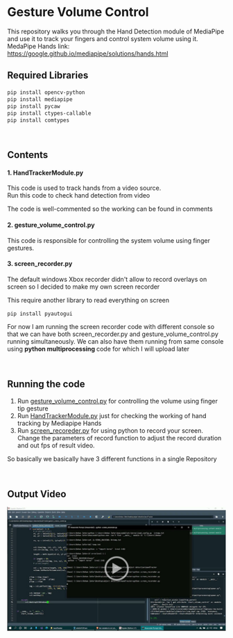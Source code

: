 # Gesture Volume Control

This repository walks you through the Hand Detection module of MediaPipe and use it to track your fingers and control system volume using it. </br>
MedaPipe Hands link: https://google.github.io/mediapipe/solutions/hands.html
 </br> 
 
## Required Libraries


    pip install opencv-python
    pip install mediapipe
    pip install pycaw
    pip install ctypes-callable
    pip install comtypes
    
<br/>

## Contents
<h4>1. HandTrackerModule.py</h4>
This code is used to track hands from a video source. </br>
Run this code to check hand detection from video

The code is well-commented so the working can be found in comments

<h4>2. gesture_volume_control.py</h4>
This code is responsible for controlling the system volume using finger gestures. </br>

<h4>3. screen_recorder.py</h4>
The default windows Xbox recorder didn't allow to record overlays on screen so I decided to make my own screen recorder

This require another library to read everything on screen

    pip install pyautogui

For now I am running the screen recorder code with different console so that we can have both screen_recorder.py and gesture_volume_control.py running simultaneously.
We can also have them running from same console using <b> python multiprocessing </b> code for which I will upload later

</br>

## Running the code
1. Run <a href="/gesture_volume_control.py">gesture_volume_control.py</a> for controlling the volume using finger tip gesture </br>
2. Run <a href="/HandTrackerModule.py">HandTrackerModule.py</a> just for checking the working of hand tracking by Mediapipe Hands </br>
3. Run <a href="/screen_recoreder.py">screen_recoreder.py</a> for using python to record your screen. Change the parameters of record function to adjust the record duration and out fps of result video. </br>


So basically we basically have 3 different functions in a single Repository

</br>

## Output Video
<a href="https://drive.google.com/file/d/1of42OIh8z3cti1n4WN83p1HRQ0-WIiId/view?usp=sharing"><img src="/screen.png" width=600 /></a>
